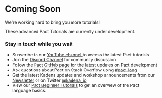 # Coming Soon

We're working hard to bring you more tutorials! 

These advanced Pact Tutorials are currently under development.

### **Stay in touch while you wait**

* Subscribe to our <a href="https://www.youtube.com/channel/UCB6-MaxD2hlcGLL70ukHotA" target="_blank">YouTube channel </a> to access the latest Pact tutorials.
* Join the <a href="http://discord.io/kadena" target="_blank">Discord Channel</a> for community discussion  
* Follow the <a href="https://github.com/kadena-io/pact " target="_blank">Pact GitHub page</a> for the latest updates on Pact development 
* Ask questions about Pact on Stack Overflow using <a href="https://stackoverflow.com/search?q=pact-lang" target="_blank">#pact-lang</a> 
* Get the latest Kadena updates and workshop announcements from our <a href="https://kadena.io/newsletter" target="_blank">Newsletter</a> or on Twitter  <a href="https://twitter.com/kadena_io" target="_blank">@kadena_io</a>
* View our <a href="https://pactlang.org/beginner/welcome-to-pact/" target="_blank">Pact Beginner Tutorials</a> to get an overview of the Pact language basics.

 

